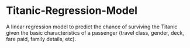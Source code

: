 # Titanic-Regression-Model
A linear regression model to predict the chance of surviving the Titanic given the basic characteristics of a passenger (travel class, gender, deck, fare paid, family details, etc).
